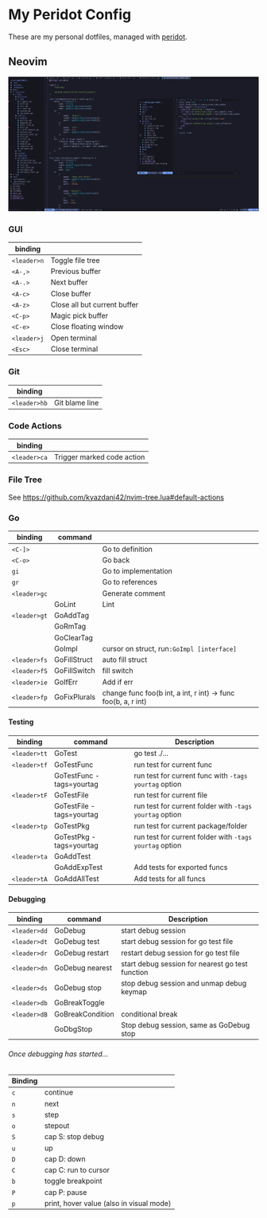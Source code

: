 # My Peridot Config

These are my personal dotfiles, managed with [peridot](https://github.com/liamg/peridot).

## Neovim 

![neovim](./screenshot-neovim.png)

### GUI

| binding      | |
|--------------|-|
| `<leader>n`  | Toggle file tree
| `<A-,>`      | Previous buffer
| `<A-.>`      | Next buffer
| `<A-c>`      | Close buffer
| `<A-z>`      | Close all but current buffer
| `<C-p>`      | Magic pick buffer
| `<C-e>`      | Close floating window
| `<leader>j`  | Open terminal
| `<Esc>`      | Close terminal

### Git

| binding      | |
|--------------|-|
| `<leader>hb` | Git blame line

### Code Actions

| binding      | |
|--------------|-|
| `<leader>ca` | Trigger marked code action |

### File Tree

See https://github.com/kyazdani42/nvim-tree.lua#default-actions

### Go

| binding      | command    |   |
| ------------ | ---------- | - |
| `<C-]>`      | | Go to definition |
| `<C-o>`      | | Go back  |
| `gi`         | | Go to implementation |
| `gr`         | | Go to references |
| `<leader>gc` |            | Generate comment
|              | GoLint     | Lint
| `<leader>gt` | GoAddTag   |             
|              | GoRmTag    |             
|              | GoClearTag |             
|              | GoImpl     | cursor on struct, run`:GoImpl [interface]`
| `<leader>fs` | GoFillStruct | auto fill struct                                              |
| `<leader>fS` | GoFillSwitch | fill switch                                                   |
| `<leader>ie` | GoIfErr      | Add if err                                                    |
| `<leader>fp` | GoFixPlurals | change func foo(b int, a int, r int) -> func foo(b, a, r int) |

#### Testing

| binding      | command                  | Description                                             |
| ------------ | ------------------------ | ------------------------------------------------------- |
| `<leader>tt` | GoTest                   | go test ./...
| `<leader>tf` | GoTestFunc               | run test for current func                               |
|              | GoTestFunc -tags=yourtag | run test for current func with `-tags yourtag` option   |
| `<leader>tF` | GoTestFile               | run test for current file                               |
|              | GoTestFile -tags=yourtag | run test for current folder with `-tags yourtag` option |
| `<leader>tp` | GoTestPkg                | run test for current package/folder                     |
|              | GoTestPkg -tags=yourtag  | run test for current folder with `-tags yourtag` option |
| `<leader>ta` | GoAddTest                |                                                         |
|              | GoAddExpTest             | Add tests for exported funcs                            |
| `<leader>tA` | GoAddAllTest             | Add tests for all funcs                                 |


#### Debugging

| binding      | command          | Description                                      |
| ------------ | ---------------- | ------------------------------------------------ |
| `<leader>dd` | GoDebug          | start debug session                              |
| `<leader>dt` | GoDebug test     | start debug session for go test file             |
| `<leader>dr` | GoDebug restart  | restart debug session for go test file           |
| `<leader>dn` | GoDebug nearest  | start debug session for nearest go test function |
| `<leader>ds` | GoDebug stop     | stop debug session and unmap debug keymap        |
| `<leader>db` | GoBreakToggle    |                                                  |
| `<leader>dB` | GoBreakCondition | conditional break                                |
|              | GoDbgStop        | Stop debug session, same as GoDebug stop         |

###### Once debugging has started...

| Binding           | |
|-------------------|-|
| `c` |	continue
| `n` |	next
| `s` |	step
| `o` |	stepout
| `S` |	cap S: stop debug
| `u` |	up
| `D` |	cap D: down
| `C` |	cap C: run to cursor
| `b` |	toggle breakpoint
| `P` |	cap P: pause
| `p` |	print, hover value (also in visual mode)
